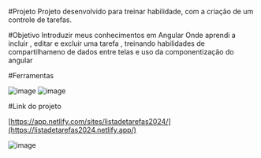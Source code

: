 

 #Projeto 
Projeto desenvolvido para treinar habilidade, com a criação de um controle de tarefas.


#Objetivo
Introduzir meus conhecimentos em Angular
Onde aprendi a incluir , editar e excluir uma tarefa , treinando habilidades de compartilhameno de dados entre telas e uso da componentização do angular

#Ferramentas

![image](https://github.com/user-attachments/assets/cbb42501-7386-4570-aa84-0384aa9b4d86)
![image](https://github.com/user-attachments/assets/0d75b9fd-14bf-42f4-9090-caeb70bcbe2c)

#Link do projeto

[https://app.netlify.com/sites/listadetarefas2024/](https://listadetarefas2024.netlify.app/)


![image](https://github.com/user-attachments/assets/230a58f5-d956-44c9-9219-a396ce59277e)




